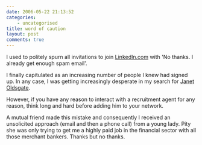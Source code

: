 ```yaml
---
date: 2006-05-22 21:13:52
categories:
    - uncategorised
title: word of caution
layout: post
comments: true
---
```

I used to politely spurn all invitations to join
[LinkedIn.com](http://www.nbrightside.com/blog/2006/03/03/linkedincom/)
with 'No thanks. I already get enough spam email'.

I finally capitulated as an increasing number of people I knew had
signed up. In any case, I was getting increasingly desperate in my
search for
[Janet Oldsgate](http://www.nbrightside.com/blog/2005/12/09/probably-the-best-phish-in-the-world/).

However, if you have any reason to interact with a recruitment agent for
any reason, think long and hard before adding him to your network.

A mutual friend made this mistake and consequently I received an
unsolicited approach (email and then a phone call) from a young lady.
Pity she was only trying to get me a highly paid job in the financial
sector with all those merchant bankers. Thanks but no thanks.
